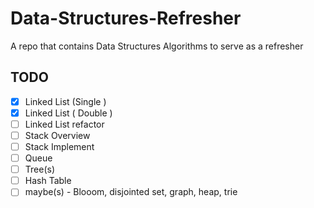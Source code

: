 # Data-Structures-Refresher
A repo that contains Data Structures Algorithms to serve as a refresher

## TODO 
- [x] Linked List (Single )
- [x] Linked List ( Double )
- [ ] Linked List refactor
- [ ] Stack Overview
- [ ] Stack Implement
- [ ] Queue
- [ ] Tree(s)
- [ ] Hash Table
- [ ] maybe(s)  - Blooom, disjointed set, graph, heap, trie
